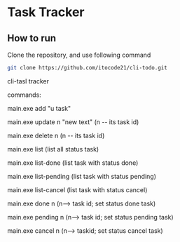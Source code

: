 # Task Tracker

## How to run

Clone the repository, and use following command

```bash
git clone https://github.com/itocode21/cli-todo.git
```


cli-tasl tracker 

commands:

main.exe add "u task"


main.exe update n "new text" (n -- its task id)


main.exe delete n (n -- its task id)


main.exe list (list all status task)

main.exe list-done (list task with status done)

main.exe list-pending (list task with status pending)

main.exe list-cancel (list task with status cancel)

main.exe done n (n--> task id; set status done task)

main.exe pending n (n--> task id; set status pending task)

main.exe cancel n (n--> taskid; set status cancel task)

